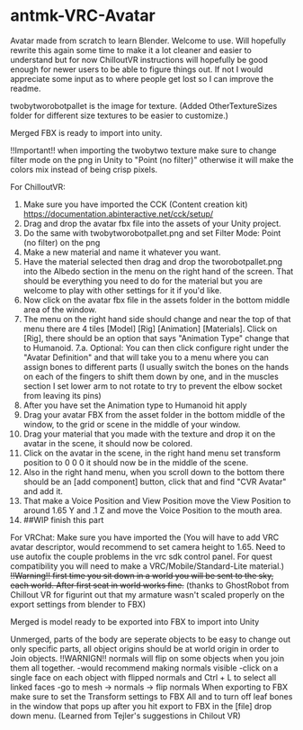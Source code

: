 # antmk-VRC-Avatar
Avatar made from scratch to learn Blender. Welcome to use. 
Will hopefully rewrite this again some time to make it a lot cleaner and easier to understand but for now ChilloutVR instructions will hopefully be good enough for newer users to be able to figure things out. If not I would appreciate some input as to where people get lost so I can improve the readme. 

twobytworobotpallet is the image for texture. (Added OtherTextureSizes folder for different size textures to be easier to customize.)

Merged FBX is ready to import into unity. 

!!Important!! when importing the twobytwo texture make sure to change filter mode on the png in Unity to "Point (no filter)"
otherwise it will make the colors mix instead of being crisp pixels. 

For ChilloutVR:
1. Make sure you have imported the CCK (Content creation kit) https://documentation.abinteractive.net/cck/setup/
2. Drag and drop the avatar fbx file into the assets of your Unity project.
3. Do the same with twobytworobotpallet.png and set Filter Mode: Point (no filter) on the png
4. Make a new material and name it whatever you want.
5. Have the material selected then drag and drop the tworobotpallet.png into the Albedo section in the menu on the right hand of the screen.
That should be everything you need to do for the material but you are welcome to play with other settings for it if you'd like.
6. Now click on the avatar fbx file in the assets folder in the bottom middle area of the window.
7. The menu on the right hand side should change and near the top of that menu there are 4 tiles [Model] [Rig] [Animation] [Materials].
Click on [Rig], there should be an option that says "Animation Type" change that to Humanoid.
7.a. Optional: You can then click configure right under the "Avatar Definition" and that will take you to a menu where you can assign bones to different parts
(I usually switch the bones on the hands on each of the fingers to shift them down by one, and in the muscles section I set lower arm to not rotate to try to prevent the elbow socket from leaving its pins)
8. After you have set the Animation type to Humanoid hit apply
9. Drag your avatar FBX from the asset folder in the bottom middle of the window, to the grid or scene in the middle of your window.
10. Drag your material that you made with the texture and drop it on the avatar in the scene, it should now be colored.
11. Click on the avatar in the scene, in the right hand menu set transform position to 0 0 0 it should now be in the middle of the scene.
12. Also in the right hand menu, when you scroll down to the bottom there should be an [add component] button, click that and find "CVR Avatar" and add it.
13. That make a Voice Position and View Position move the View Position to around 1.65 Y and .1 Z and move the Voice Position to the mouth area.
14. ##WIP finish this part

For VRChat:
Make sure you have imported the 
(You will have to add VRC avatar descriptor,
would recommend to set camera height to 1.65.
Need to use autofix the couple problems in the vrc sdk control panel.
For quest compatibility you will need to make a VRC/Mobile/Standard-Lite material.)
~~!!Warning!! first time you sit down in a world you will be sent to the sky, each world. After first seat in world works fine.~~
(thanks to GhostRobot from Chillout VR for figurint out that my armature wasn't scaled properly on the export settings from blender to FBX)

Merged is model ready to be exported into FBX to import into Unity

Unmerged, parts of the body are seperate objects to be easy to change out only specific parts, all object origins should be at world origin
in order to Join objects.
!!WARNIGN!! normals will flip on some objects when you join them all together. 
-would recommend making normals visible
-click on a single face on each object with flipped normals and Ctrl + L to select all linked faces
-go to mesh -> normals -> flip normals
When exporting to FBX make sure to set the Transform settings to FBX All and to turn off leaf bones in the window that pops up after
you hit export to FBX in the [file] drop down menu. (Learned from Tejler's suggestions in Chilout VR)
